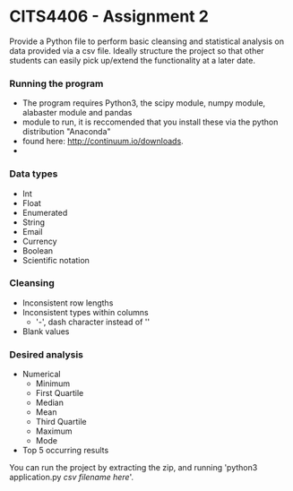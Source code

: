 # CITS4406 - Assignment 2
Provide a Python file to perform basic cleansing and statistical analysis on data provided via a csv file. Ideally structure the project so that other students can easily pick up/extend the functionality at a later date.

### Running the program
* The program requires Python3, the scipy module, numpy module, alabaster module and pandas 
* module to run, it is reccomended that you install these via the python distribution "Anaconda"
* found here: http://continuum.io/downloads.
* 

### Data types
* Int
* Float
* Enumerated
* String
* Email
* Currency
* Boolean
* Scientific notation


### Cleansing
* Inconsistent row lengths
* Inconsistent types within columns
    * '-', dash character instead of ''
* Blank values

### Desired analysis
* Numerical
    * Minimum
    * First Quartile
    * Median
    * Mean
    * Third Quartile
    * Maximum
    * Mode
* Top 5 occurring results

You can run the project by extracting the zip, and running 'python3 application.py *csv filename here*'. 
